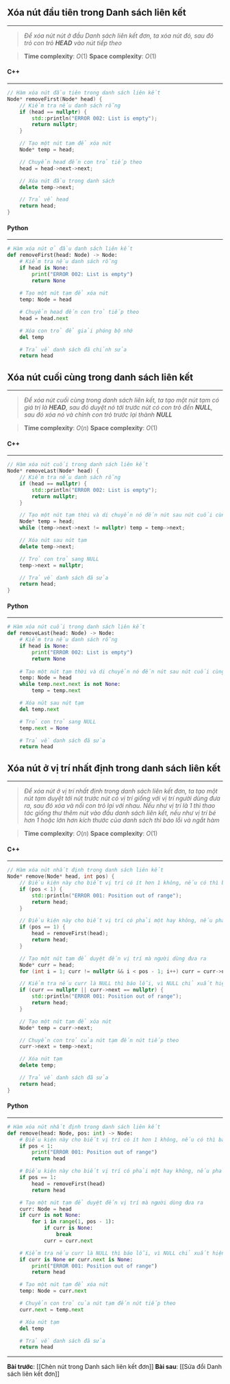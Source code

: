 ## Xóa nút đầu tiên trong Danh sách liên kết
---
>_Để xóa nút nút ở đầu Danh sách liên kết đơn, ta xóa nút đó, sau đó trỏ con trỏ **HEAD** vào nút tiếp theo_

>**Time complexity**: $O(1)$
>**Space complexity**: $O(1)$
#### C++
---
``` cpp
// Hàm xóa nút đầu tiên trong danh sách liên kết
Node* removeFirst(Node* head) {
    // Kiểm tra nếu danh sách rỗng
    if (head == nullptr) {
        std::println("ERROR 002: List is empty");
        return nullptr;
    }

    // Tạo một nút tạm để xóa nút
    Node* temp = head;

    // Chuyển head đến con trỏ tiếp theo
    head = head->next->next;

    // Xóa nút đầu trong danh sách
    delete temp->next;

    // Trả về head
    return head;
}
```
#### Python
---
``` python
# Hàm xóa nút ở đầu danh sách liên kết
def removeFirst(head: Node) -> Node:
	# Kiểm tra nếu danh sách rỗng
	if head is None:
		print("ERROR 002: List is empty")
		return None
	
	# Tạo một nút tạm để xóa nút
	temp: Node = head

	# Chuyển head đến con trỏ tiếp theo
	head = head.next

	# Xóa con trỏ để giải phóng bộ nhớ
	del temp

	# Trả về danh sách đã chỉnh sửa
	return head
```

## Xóa nút cuối cùng trong danh sách liên kết
---
> _Để xóa nút cuối cùng trong danh sách liên kết, ta tạo một nút tạm có giá trị là **HEAD**, sau đó duyệt nó tới trước nút có con trỏ đến **NULL**, sau đó xóa nó và chỉnh con trỏ trước lại thành **NULL**_

> **Time complexity**: $O(n)$
> **Space complexity**: $O(1)$
#### C++
---
``` cpp
// Hàm xóa nút cuối trong danh sách liên kết
Node* removeLast(Node* head) {
    // Kiểm tra nếu danh sách rỗng
    if (head == nullptr) {
        std::println("ERROR 002: List is empty");
        return nullptr;
    }

    // Tạo một nút tạm thời và di chuyển nó đến nút sau nút cuối cùng
    Node* temp = head;
    while (temp->next->next != nullptr) temp = temp->next;

    // Xóa nút sau nút tạm
    delete temp->next;

    // Trỏ con trỏ sang NULL
    temp->next = nullptr;

    // Trả về danh sách đã sửa
    return head;
}
```
#### Python
---
``` python
# Hàm xóa nút cuối trong danh sách liên kết
def removeLast(head: Node) -> Node:
	# Kiểm tra nếu danh sách rỗng
	if head is None:
		print("ERROR 002: List is empty")
		return None
	
	# Tạo một nút tạm thời và di chuyển nó đến nút sau nút cuối cùng
	temp: Node = head
	while temp.next.next is not None:
		temp = temp.next

	# Xóa nút sau nút tạm
	del temp.next

	# Trỏ con trỏ sang NULL
	temp.next = None

	# Trả về danh sách đã sửa
	return head
```

## Xóa nút ở vị trí nhất định trong danh sách liên kết
---
>_Để xóa nút ở vị trí nhất định trong danh sách liên kết đơn, ta tạo một nút tạm duyệt tới nút trước nút có vị trí giống với vị trí người dùng đưa ra, sau đó xóa và nối con trỏ lại với nhau. Nếu như vị trí là 1 thì thao tác giống thư thêm nút vào đầu danh sách liên kết, nếu như vị trí bé hơn 1 hoặc lớn hơn kích thước của danh sách thì báo lỗi và ngắt hàm_

> **Time complexity**: $O(n)$
> **Space complexity**: $O(1)$
#### C++
---
``` cpp
// Hàm xóa nút nhất định trong danh sách liên kết
Node* remove(Node* head, int pos) {
    // Điều kiện này cho biết vị trí có ít hơn 1 không, nếu có thì báo lỗi
    if (pos < 1) {
        std::println("ERROR 001: Position out of range");
        return head;
    }

    // Điều kiện này cho biết vị trí có phải một hay không, nếu phải thì thao tác giống với xóa nút vào đầu danh sách liên kết
    if (pos == 1) {
        head = removeFirst(head);
        return head;
    }

    // Tạo một nút tạm để duyệt đến vị trí mà người dùng đưa ra
    Node* curr = head;
    for (int i = 1; curr != nullptr && i < pos - 1; i++) curr = curr->next;

    // Kiểm tra nếu curr là NULL thì báo lỗi, vì NULL chỉ xuất hiện ở cuối cùng danh sách
    if (curr == nullptr || curr->next == nullptr) {
        std::println("ERROR 001: Position out of range");
        return head;
    }

    // Tạo một nút tạm để xóa nút
    Node* temp = curr->next;

    // Chuyển con trỏ của nút tạm đến nút tiếp theo
    curr->next = temp->next;

    // Xóa nút tạm
    delete temp;

    // Trả về danh sách đã sửa
    return head;
}
```
#### Python
---
``` python
# Hàm xóa nút nhất định trong danh sách liên kết
def remove(head: Node, pos: int) -> Node:
    # Điều kiện này cho biết vị trí có ít hơn 1 không, nếu có thì báo lỗi
    if pos < 1:
        print("ERROR 001: Position out of range")
        return head

    # Điều kiện này cho biết vị trí có phải một hay không, nếu phải thì thao tác giống với xóa nút vào đầu danh sách liên kết
    if pos == 1:
        head = removeFirst(head)
        return head

    # Tạo một nút tạm để duyệt đến vị trí mà người dùng đưa ra
    curr: Node = head
    if curr is not None:
        for i in range(1, pos - 1):
            if curr is None:
                break
            curr = curr.next

    # Kiểm tra nếu curr là NULL thì báo lỗi, vì NULL chỉ xuất hiện ở cuối cùng danh sách
    if curr is None or curr.next is None:
        print("ERROR 001: Position out of range")
        return head

    # Tạo một nút tạm để xóa nút
    temp: Node = curr.next

    # Chuyển con trỏ của nút tạm đến nút tiếp theo
    curr.next = temp.next

    # Xóa nút tạm
    del temp

    # Trả về danh sách đã sửa
    return head
```
---
**Bài trước**: [[Chèn nút trong Danh sách liên kết đơn]]
**Bài sau**: [[Sửa đổi Danh sách liên kết đơn]]